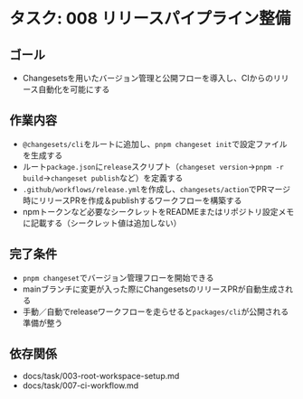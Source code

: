 # タスク: 008 リリースパイプライン整備

## ゴール

- Changesetsを用いたバージョン管理と公開フローを導入し、CIからのリリース自動化を可能にする

## 作業内容

- `@changesets/cli`をルートに追加し、`pnpm changeset init`で設定ファイルを生成する
- ルート`package.json`に`release`スクリプト（`changeset version`→`pnpm -r build`→`changeset publish`など）を定義する
- `.github/workflows/release.yml`を作成し、`changesets/action`でPRマージ時にリリースPRを作成＆publishするワークフローを構築する
- npmトークンなど必要なシークレットをREADMEまたはリポジトリ設定メモに記載する（シークレット値は追加しない）

## 完了条件

- `pnpm changeset`でバージョン管理フローを開始できる
- mainブランチに変更が入った際にChangesetsのリリースPRが自動生成される
- 手動／自動でreleaseワークフローを走らせると`packages/cli`が公開される準備が整う

## 依存関係

- docs/task/003-root-workspace-setup.md
- docs/task/007-ci-workflow.md
